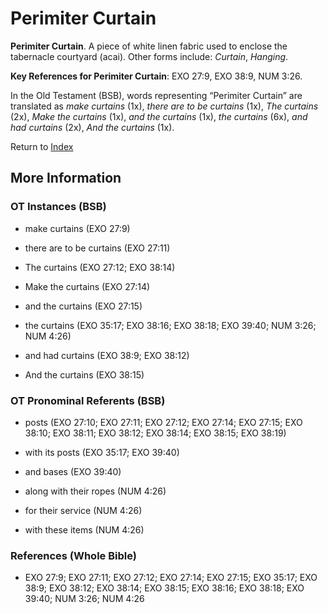 # Perimiter Curtain
**Perimiter Curtain**. 
A piece of white linen fabric used to enclose the tabernacle courtyard (acai). 
Other forms include: 
*Curtain*, *Hanging*. 


**Key References for Perimiter Curtain**: 
EXO 27:9, EXO 38:9, NUM 3:26. 


In the Old Testament (BSB), words representing “Perimiter Curtain” are translated as 
*make curtains* (1x), *there are to be curtains* (1x), *The curtains* (2x), *Make the curtains* (1x), *and the curtains* (1x), *the curtains* (6x), *and had curtains* (2x), *And the curtains* (1x). 




Return to [Index](00-Index.md)

## More Information

### OT Instances (BSB)

* make curtains (EXO 27:9)

* there are to be curtains (EXO 27:11)

* The curtains (EXO 27:12; EXO 38:14)

* Make the curtains (EXO 27:14)

* and the curtains (EXO 27:15)

* the curtains (EXO 35:17; EXO 38:16; EXO 38:18; EXO 39:40; NUM 3:26; NUM 4:26)

* and had curtains (EXO 38:9; EXO 38:12)

* And the curtains (EXO 38:15)



### OT Pronominal Referents (BSB)

* posts (EXO 27:10; EXO 27:11; EXO 27:12; EXO 27:14; EXO 27:15; EXO 38:10; EXO 38:11; EXO 38:12; EXO 38:14; EXO 38:15; EXO 38:19)

* with its posts (EXO 35:17; EXO 39:40)

* and bases (EXO 39:40)

* along with their ropes (NUM 4:26)

* for their service (NUM 4:26)

* with these items (NUM 4:26)



### References (Whole Bible)

* EXO 27:9; EXO 27:11; EXO 27:12; EXO 27:14; EXO 27:15; EXO 35:17; EXO 38:9; EXO 38:12; EXO 38:14; EXO 38:15; EXO 38:16; EXO 38:18; EXO 39:40; NUM 3:26; NUM 4:26



